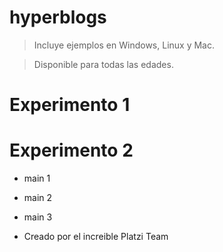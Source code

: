 # hyperblogs

> Incluye ejemplos en Windows, Linux y Mac.

> Disponible para todas las edades.

# Experimento 1 

# Experimento 2 

* main 1

* main 2

* main 3

* Creado por el increible Platzi Team